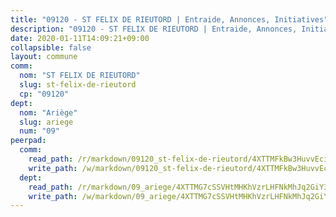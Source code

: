 ```yaml
---
title: "09120 - ST FELIX DE RIEUTORD | Entraide, Annonces, Initiatives"
description: "09120 - ST FELIX DE RIEUTORD | Entraide, Annonces, Initiatives"
date: 2020-01-11T14:09:21+09:00
collapsible: false
layout: commune
comm:
  nom: "ST FELIX DE RIEUTORD"
  slug: st-felix-de-rieutord
  cp: "09120"
dept:
  nom: "Ariège"
  slug: ariege
  num: "09"
peerpad:
  comm:
    read_path: /r/markdown/09120_st-felix-de-rieutord/4XTTMFkBw3HuvvEcit2dXhNUSuPvq7nDjgyNjtJyw1RpDzBbD
    write_path: /w/markdown/09120_st-felix-de-rieutord/4XTTMFkBw3HuvvEcit2dXhNUSuPvq7nDjgyNjtJyw1RpDzBbD-K3TgUBvEo3HEKa5rR13p4L6GW1vFpReVwhTeUp6wKxKh1SwfXF3bFWzUsm7rpRDMHEgZMcPekJa13kXiizp43mKeUeNAhdNo22Ft5vd7BvJVpd4PwF4E9NtSwTGNbSdZQpc4tQas
  dept:
    read_path: /r/markdown/09_ariege/4XTTMG7cSSVHtMHKhVzrLHFNkMhJq2GiY37tW1RLaySvmC5m7
    write_path: /w/markdown/09_ariege/4XTTMG7cSSVHtMHKhVzrLHFNkMhJq2GiY37tW1RLaySvmC5m7-K3TgTss1C8HjViVkpwivQX7MahnqC11ekSJQuYEnrMDTmDE1FfJsoB9BatqQw5xZL2YVE8soFWdt5YbjPCiw8Nef7nnDAgssxyMxh5u11RAcuqPo3TLSQutK9TFNiNP3xhEoTkkD
---
```


